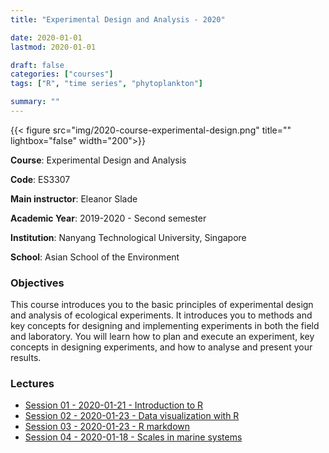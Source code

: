 ```yaml
---
title: "Experimental Design and Analysis - 2020"

date: 2020-01-01
lastmod: 2020-01-01

draft: false
categories: ["courses"]
tags: ["R", "time series", "phytoplankton"]

summary: ""
---
```


{{< figure src="img/2020-course-experimental-design.png" title="" lightbox="false"  width="200">}}

__Course__: Experimental Design and Analysis

__Code__: ES3307

__Main instructor__: Eleanor Slade

__Academic Year__: 2019-2020 - Second semester

__Institution__: Nanyang Technological University, Singapore

__School__: Asian School of the Environment

### Objectives
This course introduces you to the basic principles of experimental design and analysis of ecological experiments. It introduces you to methods and key concepts for designing and implementing experiments in both the field and laboratory. You will learn how to plan and execute an experiment, key concepts in designing experiments, and how to analyse and present your results.

### Lectures
* [Session 01 - 2020-01-21 - Introduction to R](https://vaulot.github.io/course-ntu-experimental-design-2020/R-session-01-intro.html)
* [Session 02 - 2020-01-23 - Data visualization with R](https://vaulot.github.io/course-ntu-experimental-design-2020/R-session-02-data_visualization.html)
* [Session 03 - 2020-01-23 - R markdown](https://vaulot.github.io/course-ntu-experimental-design-2020/2020-course-ntu-experimental-design/R-session-03-markdown.html)
* [Session 04 - 2020-01-18 - Scales in marine systems](https://vaulot.github.io/course-ntu-experimental-design-2020/Marine-systems-scales.pdf)
